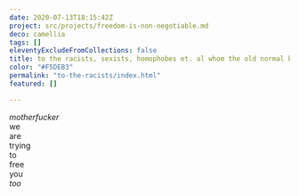 ```yaml
---
date: 2020-07-13T18:15:42Z
project: src/projects/freedom-is-non-negotiable.md
deco: camellia
tags: []
eleventyExcludeFromCollections: false
title: to the racists, sexists, homophobes et. al whom the old normal benefitted
color: "#F5DEB3"
permalink: "to-the-racists/index.html"
featured: []

---
```

_motherfucker_  
we  
are  
trying  
to  
free  
you  
_too_  
